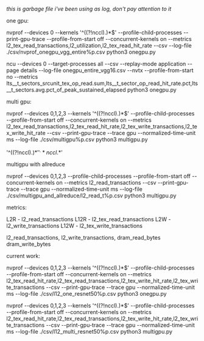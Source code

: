 *this is garbage file i've been using as log, don't pay attention to it*


one gpu:

nvprof --devices 0 --kernels '^((?!nccl).)*$' --profile-child-processes --print-gpu-trace --profile-from-start off --concurrent-kernels on --metrics l2_tex_read_transactions,l2_utilization,l2_tex_read_hit_rate --csv --log-file ./csv/nvprof_onegpu_vgg_entire%p.csv python3 onegpu.py

ncu --devices 0 --target-processes all --csv --replay-mode application --page details --log-file onegpu_entire_vgg16.csv --nvtx --profile-from-start no --metrics lts__t_sectors_srcunit_tex_op_read.sum,lts__t_sector_op_read_hit_rate.pct,lts__t_sectors.avg.pct_of_peak_sustained_elapsed python3 onegpu.py



multi gpu:

nvprof --devices 0,1,2,3 --kernels '^((?!nccl).)*$' --profile-child-processes --profile-from-start off --concurrent-kernels on --metrics l2_tex_read_transactions,l2_tex_read_hit_rate,l2_tex_write_transactions,l2_tex_write_hit_rate --csv --print-gpu-trace --trace gpu --normalized-time-unit ms --log-file ./csv/multigpu%p.csv python3 multigpu.py




'^((?!nccl).)*$'
'^.*nccl.*$'


multigpu with allreduce


nvprof --devices 0,1,2,3 --profile-child-processes --profile-from-start off --concurrent-kernels on --metrics l2_read_transactions --csv --print-gpu-trace --trace gpu --normalized-time-unit ms --log-file ./csv/multigpu_and_allreduce/l2_read_t%p.csv python3 multigpu.py



metrics:

L2R - l2_read_transactions
L12R - l2_tex_read_transactions
L2W - l2_write_transactions
L12W - l2_tex_write_transactions

l2_read_transactions,
l2_write_transactions,
dram_read_bytes
dram_write_bytes


current work:

nvprof --devices 0,1,2,3 --kernels '^((?!nccl).)*$' --profile-child-processes --profile-from-start off --concurrent-kernels on --metrics l2_tex_read_hit_rate,l2_tex_read_transactions,l2_tex_write_hit_rate,l2_tex_write_transactions --csv --print-gpu-trace --trace gpu --normalized-time-unit ms --log-file ./csv/l12_one_resnet50%p.csv python3 onegpu.py


nvprof --devices 0,1,2,3 --kernels '^((?!nccl).)*$' --profile-child-processes --profile-from-start off --concurrent-kernels on --metrics l2_tex_read_hit_rate,l2_tex_read_transactions,l2_tex_write_hit_rate,l2_tex_write_transactions --csv --print-gpu-trace --trace gpu --normalized-time-unit ms --log-file ./csv/l12_multi_resnet50%p.csv python3 multigpu.py

